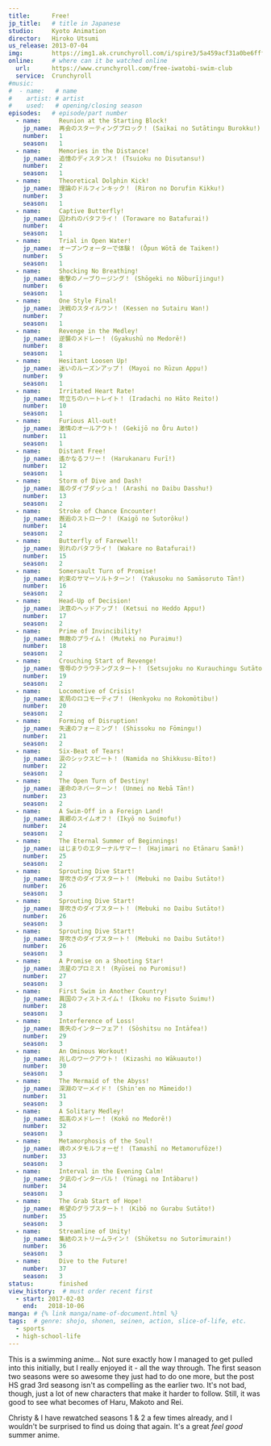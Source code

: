 ```yaml
---
title:      Free!
jp_title:   # title in Japanese
studio:     Kyoto Animation
director:   Hiroko Utsumi
us_release: 2013-07-04 
img:        https://img1.ak.crunchyroll.com/i/spire3/5a459acf31a0be6fffb6207af1a9ca611532022569_full.jpg 
online:     # where can it be watched online
  url:      https://www.crunchyroll.com/free-iwatobi-swim-club
  service:  Crunchyroll
#music:
#  - name:   # name
#    artist: # artist
#    used:   # opening/closing season
episodes:   # episode/part number
  - name:     Reunion at the Starting Block!
    jp_name:  再会のスターティングブロック！ (Saikai no Sutātingu Burokku!)
    number:   1
    season:   1
  - name:     Memories in the Distance!
    jp_name:  追憶のディスタンス！ (Tsuioku no Disutansu!)
    number:   2
    season:   1
  - name:     Theoretical Dolphin Kick!
    jp_name:  理論のドルフィンキック！ (Riron no Dorufin Kikku!)
    number:   3
    season:   1
  - name:     Captive Butterfly!
    jp_name:  囚われのバタフライ！ (Toraware no Batafurai!)
    number:   4
    season:   1
  - name:     Trial in Open Water!
    jp_name:  オープンウォーターで体験！ (Ōpun Wōtā de Taiken!)
    number:   5
    season:   1
  - name:     Shocking No Breathing!
    jp_name:  衝撃のノーブりージング！ (Shōgeki no Nōburījingu!)
    number:   6
    season:   1
  - name:     One Style Final!
    jp_name:  決戦のスタイルワン！ (Kessen no Sutairu Wan!)
    number:   7
    season:   1
  - name:     Revenge in the Medley!
    jp_name:  逆襲のメドレー！ (Gyakushū no Medorē!)
    number:   8
    season:   1
  - name:     Hesitant Loosen Up!
    jp_name:  迷いのルーズンアップ！ (Mayoi no Rūzun Appu!)
    number:   9
    season:   1
  - name:     Irritated Heart Rate!
    jp_name:  苛立ちのハートレイト！ (Iradachi no Hāto Reito!)
    number:   10
    season:   1
  - name:     Furious All-out!
    jp_name:  激情のオ一ルアウト！ (Gekijō no Ōru Auto!)
    number:   11
    season:   1
  - name:     Distant Free!
    jp_name:  遙かなるフリー！ (Harukanaru Furī!)
    number:   12
    season:   1
  - name:     Storm of Dive and Dash!
    jp_name:  嵐のダイブダッシュ！ (Arashi no Daibu Dasshu!)
    number:   13
    season:   2
  - name:     Stroke of Chance Encounter!
    jp_name:  邂逅のストローク！ (Kaigō no Sutorōku!)
    number:   14
    season:   2
  - name:     Butterfly of Farewell!
    jp_name:  別れのバタフライ！ (Wakare no Batafurai!)
    number:   15
    season:   2
  - name:     Somersault Turn of Promise!
    jp_name:  約束のサマーソルトターン！ (Yakusoku no Samāsoruto Tān!)
    number:   16
    season:   2
  - name:     Head-Up of Decision!
    jp_name:  決意のヘッドアップ！ (Ketsui no Heddo Appu!)
    number:   17
    season:   2
  - name:     Prime of Invincibility!
    jp_name:  無敵のプライム！ (Muteki no Puraimu!)
    number:   18
    season:   2
  - name:     Crouching Start of Revenge!
    jp_name:  雪辱のクラウチングスタート！ (Setsujoku no Kurauchingu Sutāto!)
    number:   19
    season:   2
  - name:     Locomotive of Crisis!
    jp_name:  変局のロコモーティブ！ (Henkyoku no Rokomōtibu!)
    number:   20
    season:   2
  - name:     Forming of Disruption!
    jp_name:  失速のフォーミング！ (Shissoku no Fōmingu!)
    number:   21
    season:   2
  - name:     Six-Beat of Tears!
    jp_name:  涙のシックスビート！ (Namida no Shikkusu-Bīto!)
    number:   22
    season:   2
  - name:     The Open Turn of Destiny!
    jp_name:  運命のネバーターン！ (Unmei no Nebā Tān!)
    number:   23
    season:   2
  - name:     A Swim-Off in a Foreign Land!
    jp_name:  異郷のスイムオフ！ (Ikyō no Suimofu!)
    number:   24
    season:   2
  - name:     The Eternal Summer of Beginnings!
    jp_name:  はじまりのエターナルサマー！ (Hajimari no Etānaru Samā!)
    number:   25
    season:   2
  - name:     Sprouting Dive Start!
    jp_name:  芽吹きのダイブスタート！ (Mebuki no Daibu Sutāto!)
    number:   26
    season:   3
  - name:     Sprouting Dive Start!
    jp_name:  芽吹きのダイブスタート！ (Mebuki no Daibu Sutāto!)
    number:   26
    season:   3
  - name:     Sprouting Dive Start!
    jp_name:  芽吹きのダイブスタート！ (Mebuki no Daibu Sutāto!)
    number:   26
    season:   3
  - name:     A Promise on a Shooting Star!
    jp_name:  流星のプロミス！ (Ryūsei no Puromisu!)
    number:   27
    season:   3
  - name:     First Swim in Another Country!
    jp_name:  異国のフィストスイム！ (Ikoku no Fisuto Suimu!)
    number:   28
    season:   3
  - name:     Interference of Loss!
    jp_name:  喪失のインターフェア！ (Sōshitsu no Intāfea!)
    number:   29
    season:   3
  - name:     An Ominous Workout!
    jp_name:  兆しのワークアウト！ (Kizashi no Wākuauto!)
    number:   30
    season:   3
  - name:     The Mermaid of the Abyss!
    jp_name:  深淵のマーメイド！ (Shin'en no Māmeido!)
    number:   31
    season:   3
  - name:     A Solitary Medley!
    jp_name:  孤高のメドレー！ (Kokō no Medorē!)
    number:   32
    season:   3
  - name:     Metamorphosis of the Soul!
    jp_name:  魂のメタモルフォーゼ！ (Tamashī no Metamorufōze!)
    number:   33
    season:   3
  - name:     Interval in the Evening Calm!
    jp_name:  夕凪のインターバル！ (Yūnagi no Intābaru!)
    number:   34
    season:   3
  - name:     The Grab Start of Hope!
    jp_name:  希望のグラブスタート！ (Kibō no Gurabu Sutāto!)
    number:   35
    season:   3
  - name:     Streamline of Unity!
    jp_name:  集結のストリームライン！ (Shūketsu no Sutorīmurain!)
    number:   36
    season:   3
  - name:     Dive to the Future!
    number:   37
    season:   3
status:       finished
view_history:  # must order recent first
  - start: 2017-02-03 
    end:   2018-10-06
manga: # {% link manga/name-of-document.html %}
tags:  # genre: shojo, shonen, seinen, action, slice-of-life, etc.
  - sports
  - high-school-life
---
```


This is a swimming anime... Not sure exactly how I managed to get pulled into this initially, but I really enjoyed it - all the way through. The first season two seasons were so awesome they just had to do one more, but the post HS grad 3rd seasong isn't as compelling as the earlier two. It's not bad, though, just a lot of new characters that make it harder to follow. Still, it was good to see what becomes of Haru, Makoto and Rei. 

Christy & I have rewatched seasons 1 & 2 a few times already, and I wouldn't be surprised to find us doing that again. It's a great *feel good* summer anime.